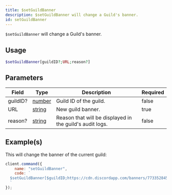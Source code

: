 ```yaml
---
title: $setGuildBanner
description: $setGuildBanner will change a Guild's banner.
id: setGuildBanner
---
```


`$setGuildBanner` will change a Guild's banner.

## Usage

```php
$setGuildBanner[guildID?;URL;reason?]
```

## Parameters

| Field    | Type                                                                                              | Description                                              | Required |
| -------- | ------------------------------------------------------------------------------------------------- | -------------------------------------------------------- | -------- |
| guildID? | [number](https://developer.mozilla.org/en-US/docs/Web/JavaScript/Reference/Global_Objects/Number) | Guild ID of the guild.                                   | false    |
| URL      | [string](https://developer.mozilla.org/en-US/docs/Web/JavaScript/Reference/Global_Objects/String) | New guild banner.                                        | true     |
| reason?  | [string](https://developer.mozilla.org/en-US/docs/Web/JavaScript/Reference/Global_Objects/String) | Reason that will be displayed in the guild's audit logs. | false    |

## Example(s)

This will change the banner of the current guild:

```javascript
client.command({
    name: "setGuildBanner",
    code: `
  $setGuildBanner[$guildID;https://cdn.discordapp.com/banners/773352845738115102/b2b27d0915a838e8b4f68b180d1901ad.webp;Example!]
  `
});
```
